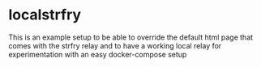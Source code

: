 # localstrfry

This is an example setup to be able to override the default html page that comes with the strfry relay and to have a working local relay for experimentation with an easy docker-compose setup
